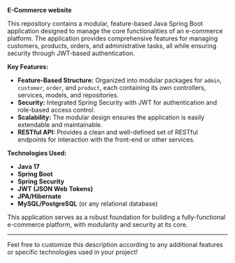 

**E-Commerce website**

This repository contains a modular, feature-based Java Spring Boot application designed to manage the core functionalities of an e-commerce platform. The application provides comprehensive features for managing customers, products, orders, and administrative tasks, all while ensuring security through JWT-based authentication.

**Key Features:**
- **Feature-Based Structure:** Organized into modular packages for `admin`, `customer`, `order`, and `product`, each containing its own controllers, services, models, and repositories.
- **Security:** Integrated Spring Security with JWT for authentication and role-based access control.
- **Scalability:** The modular design ensures the application is easily extendable and maintainable.
- **RESTful API:** Provides a clean and well-defined set of RESTful endpoints for interaction with the front-end or other services.

**Technologies Used:**
- **Java 17**
- **Spring Boot**
- **Spring Security**
- **JWT (JSON Web Tokens)**
- **JPA/Hibernate**
- **MySQL/PostgreSQL** (or any relational database)

This application serves as a robust foundation for building a fully-functional e-commerce platform, with modularity and security at its core.

---

Feel free to customize this description according to any additional features or specific technologies used in your project!

